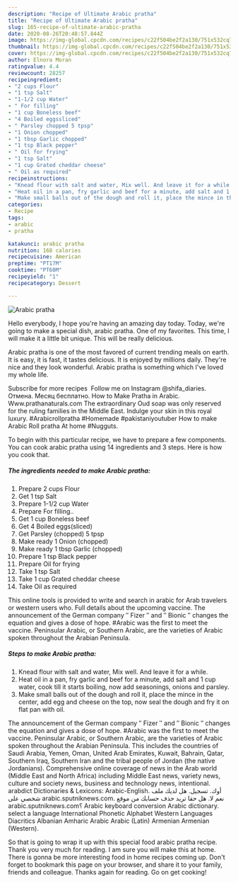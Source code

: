 ```yaml
---
description: "Recipe of Ultimate Arabic pratha"
title: "Recipe of Ultimate Arabic pratha"
slug: 165-recipe-of-ultimate-arabic-pratha
date: 2020-08-26T20:48:57.844Z
image: https://img-global.cpcdn.com/recipes/c22f504be2f2a130/751x532cq70/arabic-pratha-recipe-main-photo.jpg
thumbnail: https://img-global.cpcdn.com/recipes/c22f504be2f2a130/751x532cq70/arabic-pratha-recipe-main-photo.jpg
cover: https://img-global.cpcdn.com/recipes/c22f504be2f2a130/751x532cq70/arabic-pratha-recipe-main-photo.jpg
author: Elnora Moran
ratingvalue: 4.4
reviewcount: 28257
recipeingredient:
- "2 cups Flour"
- "1 tsp Salt"
- "1-1/2 cup Water"
- " For filling"
- "1 cup Boneless beef"
- "4 Boiled eggssliced"
- " Parsley chopped 5 tpsp"
- "1 Onion chopped"
- "1 tbsp Garlic chopped"
- "1 tsp Black pepper"
- " Oil for frying"
- "1 tsp Salt"
- "1 cup Grated cheddar cheese"
- " Oil as required"
recipeinstructions:
- "Knead flour with salt and water, Mix well. And leave it for a while."
- "Heat oil in a pan, fry garlic and beef for a minute, add salt and 1 cup water, cook till it starts boiling, now add seasonings, onions and parsley."
- "Make small balls out of the dough and roll it, place the mince in the center, add egg and cheese on the top, now seal the dough and fry it on flat pan with oil."
categories:
- Recipe
tags:
- arabic
- pratha

katakunci: arabic pratha 
nutrition: 168 calories
recipecuisine: American
preptime: "PT17M"
cooktime: "PT60M"
recipeyield: "1"
recipecategory: Dessert

---
```



![Arabic pratha](https://img-global.cpcdn.com/recipes/c22f504be2f2a130/751x532cq70/arabic-pratha-recipe-main-photo.jpg)

Hello everybody, I hope you're having an amazing day today. Today, we're going to make a special dish, arabic pratha. One of my favorites. This time, I will make it a little bit unique. This will be really delicious.

Arabic pratha is one of the most favored of current trending meals on earth. It is easy, it is fast, it tastes delicious. It is enjoyed by millions daily. They're nice and they look wonderful. Arabic pratha is something which I've loved my whole life.

Subscribe for more recipes ‍ Follow me on Instagram @shifa_diaries. Отмена. Месяц бесплатно. How to Make Pratha in Arabic. Www.prathanaturals.com The extraordinary Oud soap was only reserved for the ruling families in the Middle East. Indulge your skin in this royal luxury. #Arabicrollpratha #Homemade #pakistaniyoutuber How to make Arabic Roll pratha At home #Nugguts.


To begin with this particular recipe, we have to prepare a few components. You can cook arabic pratha using 14 ingredients and 3 steps. Here is how you cook that.

<!--inarticleads1-->

##### The ingredients needed to make Arabic pratha:

1. Prepare 2 cups Flour
1. Get 1 tsp Salt
1. Prepare 1-1/2 cup Water
1. Prepare  For filling..
1. Get 1 cup Boneless beef
1. Get 4 Boiled eggs(sliced)
1. Get  Parsley (chopped) 5 tpsp
1. Make ready 1 Onion (chopped)
1. Make ready 1 tbsp Garlic (chopped)
1. Prepare 1 tsp Black pepper
1. Prepare  Oil for frying
1. Take 1 tsp Salt
1. Take 1 cup Grated cheddar cheese
1. Take  Oil as required


This online tools is provided to write and search in arabic for Arab travelers or western users who. Full details about the upcoming vaccine. The announcement of the German company ′′ Fizer ′′ and ′′ Bionic ′′ changes the equation and gives a dose of hope. #Arabic was the first to meet the vaccine. Peninsular Arabic, or Southern Arabic, are the varieties of Arabic spoken throughout the Arabian Peninsula. 

<!--inarticleads2-->

##### Steps to make Arabic pratha:

1. Knead flour with salt and water, Mix well. And leave it for a while.
1. Heat oil in a pan, fry garlic and beef for a minute, add salt and 1 cup water, cook till it starts boiling, now add seasonings, onions and parsley.
1. Make small balls out of the dough and roll it, place the mince in the center, add egg and cheese on the top, now seal the dough and fry it on flat pan with oil.


The announcement of the German company ′′ Fizer ′′ and ′′ Bionic ′′ changes the equation and gives a dose of hope. #Arabic was the first to meet the vaccine. Peninsular Arabic, or Southern Arabic, are the varieties of Arabic spoken throughout the Arabian Peninsula. This includes the countries of Saudi Arabia, Yemen, Oman, United Arab Emirates, Kuwait, Bahrain, Qatar, Southern Iraq, Southern Iran and the tribal people of Jordan (the native Jordanians). Comprehensive online coverage of news in the Arab world (Middle East and North Africa) including Middle East news, variety news, culture and society news, business and technology news, intentional. arabdict Dictionaries &amp; Lexicons: Arabic-English. أوك. تسجيل. هل لديك ملف شخصي على arabic.sputniknews.com. نعم لا. هل حقا تريد حذف حسابك من موقع arabic.sputniknews.com؟ Arabic keyboard conversion Arabic dictionary. select a language International Phonetic Alphabet Western Languages Diacritics Albanian Amharic Arabic Arabic (Latin) Armenian Armenian (Western). 

So that is going to wrap it up with this special food arabic pratha recipe. Thank you very much for reading. I am sure you will make this at home. There is gonna be more interesting food in home recipes coming up. Don't forget to bookmark this page on your browser, and share it to your family, friends and colleague. Thanks again for reading. Go on get cooking!

